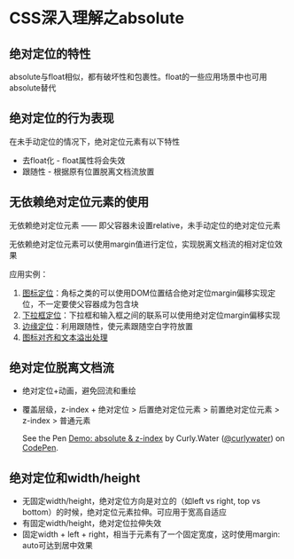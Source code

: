 # CSS深入理解之absolute

## 绝对定位的特性

absolute与float相似，都有破坏性和包裹性。float的一些应用场景中也可用absolute替代

## 绝对定位的行为表现

在未手动定位的情况下，绝对定位元素有以下特性

- 去float化 - float属性将会失效
- 跟随性 - 根据原有位置脱离文档流放置

## 无依赖绝对定位元素的使用

无依赖绝对定位元素 —— 即父容器未设置relative，未手动定位的绝对定位元素

无依赖绝对定位元素可以使用margin值进行定位，实现脱离文档流的相对定位效果

应用实例：

1. [图标定位](https://www.imooc.com/code/4540)：角标之类的可以使用DOM位置结合绝对定位margin偏移实现定位，不一定要使父容器成为包含块
2. [下拉框定位](https://www.imooc.com/code/4541)：下拉框和输入框之间的联系可以使用绝对定位margin偏移实现
3. [边缘定位](https://www.imooc.com/code/4542)：利用跟随性，使元素跟随空白字符放置
4. [图标对齐和文本溢出处理](https://www.imooc.com/code/4543)

## 绝对定位脱离文档流

- 绝对定位+动画，避免回流和重绘

- 覆盖层级，z-index + 绝对定位 > 后置绝对定位元素 > 前置绝对定位元素 > z-index > 普通元素

  <p data-height="265" data-theme-id="0" data-slug-hash="XyQqMQ" data-default-tab="css,result" data-user="curlywater" data-pen-title="Demo: absolute & z-index" class="codepen">See the Pen <a href="https://codepen.io/curlywater/pen/XyQqMQ/">Demo: absolute & z-index</a> by Curly.Water (<a href="https://codepen.io/curlywater">@curlywater</a>) on <a href="https://codepen.io">CodePen</a>.</p>
  <script async src="https://static.codepen.io/assets/embed/ei.js"></script>

## 绝对定位和width/height

- 无固定width/height，绝对定位方向是对立的（如left vs right, top vs bottom）的时候，绝对定位元素拉伸。可应用于宽高自适应
- 有固定width/height，绝对定位拉伸失效
- 固定width + left + right，相当于元素有了一个固定宽度，这时使用margin: auto可达到居中效果
